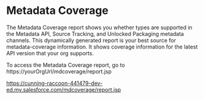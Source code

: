 # Metadata Coverage

The Metadata Coverage report shows you whether types are supported in the Metadata API, Source Tracking, 
and Unlocked Packaging metadata channels. 
This dynamically generated report is your best source for metadata-coverage information. 
It shows coverage information for the latest API version that your org supports.

To access the Metadata Coverage report, go to 
https://yourOrgUrl/mdcoverage/report.jsp

https://cunning-raccoon-441479-dev-ed.my.salesforce.com/mdcoverage/report.jsp

